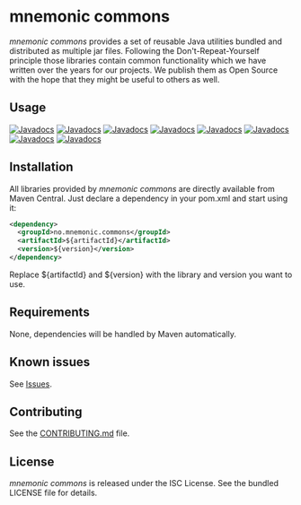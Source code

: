 mnemonic commons
================

*mnemonic commons* provides a set of reusable Java utilities bundled and distributed as multiple jar files. Following the Don't-Repeat-Yourself principle those libraries contain common functionality which we have written over the years for our projects. We publish them as Open Source with the hope that they might be useful to others as well.

## Usage

[![Javadocs](https://javadoc.io/badge/no.mnemonic.commons/component.svg?color=orange&label=component)](https://javadoc.io/doc/no.mnemonic.commons/component)
[![Javadocs](https://javadoc.io/badge/no.mnemonic.commons/container.svg?color=orange&label=container)](https://javadoc.io/doc/no.mnemonic.commons/container)
[![Javadocs](https://javadoc.io/badge/no.mnemonic.commons/junit-docker.svg?color=orange&label=junit-docker)](https://javadoc.io/doc/no.mnemonic.commons/junit-docker)
[![Javadocs](https://javadoc.io/badge/no.mnemonic.commons/logging.svg?color=orange&label=logging)](https://javadoc.io/doc/no.mnemonic.commons/logging)
[![Javadocs](https://javadoc.io/badge/no.mnemonic.commons/logging-log4j.svg?color=orange&label=logging-log4j)](https://javadoc.io/doc/no.mnemonic.commons/logging-log4j)
[![Javadocs](https://javadoc.io/badge/no.mnemonic.commons/metrics.svg?color=orange&label=metrics)](https://javadoc.io/doc/no.mnemonic.commons/metrics)
[![Javadocs](https://javadoc.io/badge/no.mnemonic.commons/testtools.svg?color=orange&label=testtools)](https://javadoc.io/doc/no.mnemonic.commons/testtools)
[![Javadocs](https://javadoc.io/badge/no.mnemonic.commons/utilities.svg?color=orange&label=utilities)](https://javadoc.io/doc/no.mnemonic.commons/utilities)

## Installation

All libraries provided by *mnemonic commons* are directly available from Maven Central. Just declare a dependency in your pom.xml and start using it:

```xml
<dependency>
  <groupId>no.mnemonic.commons</groupId>
  <artifactId>${artifactId}</artifactId>
  <version>${version}</version>
</dependency>
```

Replace ${artifactId} and ${version} with the library and version you want to use.

## Requirements

None, dependencies will be handled by Maven automatically.

## Known issues

See [Issues](https://github.com/mnemonic-no/commons/issues).

## Contributing

See the [CONTRIBUTING.md](CONTRIBUTING.md) file.

## License

*mnemonic commons* is released under the ISC License. See the bundled LICENSE file for details.